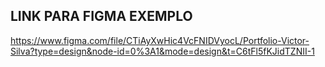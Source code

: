 ## LINK PARA FIGMA EXEMPLO

https://www.figma.com/file/CTiAyXwHic4VcFNIDVyocL/Portfolio-Victor-Silva?type=design&node-id=0%3A1&mode=design&t=C6tFl5fKJidTZNII-1
